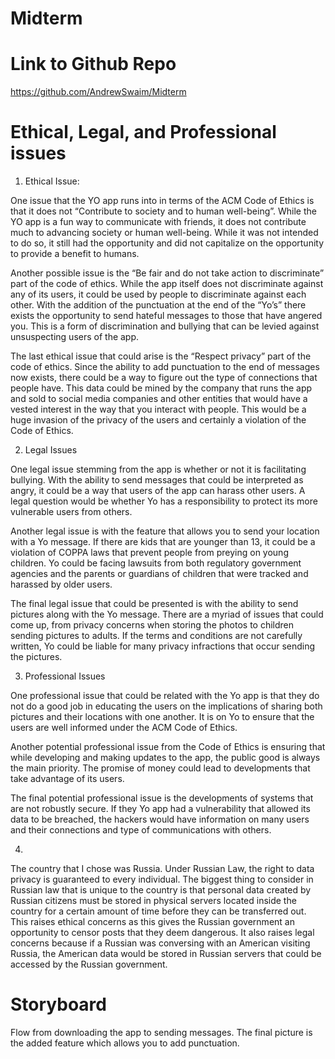 # Midterm
# Link to Github Repo
https://github.com/AndrewSwaim/Midterm
# Ethical, Legal, and Professional issues
1.	Ethical Issue:

One issue that the YO app runs into in terms of the ACM Code of Ethics is that it does not “Contribute to society and to human well-being”. While the YO app is a fun way to communicate with friends, it does not contribute much to advancing society or human well-being. While it was not intended to do so, it still had the opportunity and did not capitalize on the opportunity to provide a benefit to humans.

Another possible issue is the “Be fair and do not take action to discriminate” part of the code of ethics. While the app itself does not discriminate against any of its users, it could be used by people to discriminate against each other. With the addition of the punctuation at the end of the “Yo’s” there exists the opportunity to send hateful messages to those that have angered you. This is a form of discrimination and bullying that can be levied against unsuspecting users of the app.

The last ethical issue that could arise is the “Respect privacy” part of the code of ethics. Since the ability to add punctuation to the end of messages now exists, there could be a way to figure out the type of connections that people have. This data could be mined by the company that runs the app and sold to social media companies and other entities that would have a vested interest in the way that you interact with people. This would be a huge invasion of the privacy of the users and certainly a violation of the Code of Ethics.

2.	Legal Issues

One legal issue stemming from the app is whether or not it is facilitating bullying. With the ability to send messages that could be interpreted as angry, it could be a way that users of the app can harass other users. A legal question would be whether Yo has a responsibility to protect its more vulnerable users from others.

Another legal issue is with the feature that allows you to send your location with a Yo message. If there are kids that are younger than 13, it could be a violation of COPPA laws that prevent people from preying on young children. Yo could be facing lawsuits from both regulatory government agencies and the parents or guardians of children that were tracked and harassed by older users.

The final legal issue that could be presented is with the ability to send pictures along with the Yo message. There are a myriad of issues that could come up, from privacy concerns when storing the photos to children sending pictures to adults. If the terms and conditions are not carefully written, Yo could be liable for many privacy infractions that occur sending the pictures.

3.	Professional Issues

One professional issue that could be related with the Yo app is that they do not do a good job in educating the users on the implications of sharing both pictures and their locations with one another. It is on Yo to ensure that the users are well informed under the ACM Code of Ethics.

Another potential professional issue from the Code of Ethics is ensuring that while developing and making updates to the app, the public good is always the main priority. The promise of money could lead to developments that take advantage of its users.

The final potential professional issue is the developments of systems that are not robustly secure. If they Yo app had a vulnerability that allowed its data to be breached, the hackers would have information on many users and their connections and type of communications with others.

4.	
The country that I chose was Russia. Under Russian Law, the right to data privacy is guaranteed to every individual. The biggest thing to consider in Russian law that is unique to the country is that personal data created by Russian citizens must be stored in physical servers located inside the country for a certain amount of time before they can be transferred out. This raises ethical concerns as this gives the Russian government an opportunity to censor posts that they deem dangerous. It also raises legal concerns because if a Russian was conversing with an American visiting Russia, the American data would be stored in Russian servers that could be accessed by the Russian government.

# Storyboard
Flow from downloading the app to sending messages. The final picture is the added feature which allows you to add punctuation.


